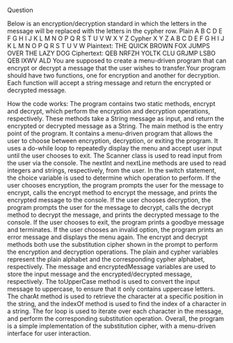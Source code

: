 Question

Below is an encryption/decryption standard in which the letters in the message will be replaced with the letters in the cypher row.
Plain	A	B	C	D	E	F	G	H	I	J	K	L	M	N	O	P	Q	R	S	T	U	V	W	X	Y	Z
Cypher	X	Y	Z	A	B	C	D	E	F	G	H	I	J	K	L	M	N	O	P	Q	R	S	T	U	V	W
Plaintext:  THE QUICK BROWN FOX JUMPS OVER THE LAZY DOG
Ciphertext: QEB NRFZH YOLTK CLU GRJMP LSBO QEB IXWV ALD
You are supposed to create a menu-driven program that can encrypt or decrypt a message that the user wishes to transfer.Your program should have two functions, one for encryption and another for decryption. Each function will accept a string message and return the encrypted or decrypted message.

How the code works:
The program contains two static methods, encrypt and decrypt, which perform the encryption and decryption operations, respectively. These methods take a String message as input, and return the encrypted or decrypted message as a String.
The main method is the entry point of the program. It contains a menu-driven program that allows the user to choose between encryption, decryption, or exiting the program. It uses a do-while loop to repeatedly display the menu and accept user input until the user chooses to exit.
The Scanner class is used to read input from the user via the console. The nextInt and nextLine methods are used to read integers and strings, respectively, from the user.
In the switch statement, the choice variable is used to determine which operation to perform. If the user chooses encryption, the program prompts the user for the message to encrypt, calls the encrypt method to encrypt the message, and prints the encrypted message to the console. If the user chooses decryption, the program prompts the user for the message to decrypt, calls the decrypt method to decrypt the message, and prints the decrypted message to the console. If the user chooses to exit, the program prints a goodbye message and terminates. If the user chooses an invalid option, the program prints an error message and displays the menu again.
The encrypt and decrypt methods both use the substitution cipher shown in the prompt to perform the encryption and decryption operations. The plain and cypher variables represent the plain alphabet and the corresponding cypher alphabet, respectively. The message and encryptedMessage variables are used to store the input message and the encrypted/decrypted message, respectively. The toUpperCase method is used to convert the input message to uppercase, to ensure that it only contains uppercase letters. The charAt method is used to retrieve the character at a specific position in the string, and the indexOf method is used to find the index of a character in a string. The for loop is used to iterate over each character in the message, and perform the corresponding substitution operation.
Overall, the program is a simple implementation of the substitution cipher, with a menu-driven interface for user interaction.